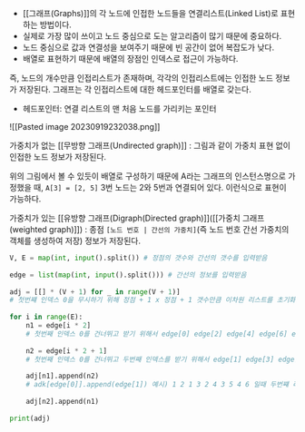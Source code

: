 - [[그래프(Graphs)]]의 각 노드에 인접한 노드들을 연결리스트(Linked List)로 표현하는 방법이다.
- 실제로 가장 많이 쓰이고 노드 중심으로 도는 알고리즘이 많기 때문에 중요하다.
- 노드 중심으로 값과 연결성을 보여주기 때문에 빈 공간이 없어 복잡도가 낮다.
- 배열로 표현하기 때문에 배열의 장점인 인덱스로 접근이 가능하다.


즉, 노드의 개수만큼 인접리스트가 존재하며, 각각의 인접리스트에는 인접한 노드 정보가 저장된다. 그래프는 각 인접리스트에 대한 헤드포인터를 배열로 갖는다.

- 헤드포인터: 연결 리스트의 맨 처음 노드를 가리키는 포인터


![[Pasted image 20230919232038.png]]

가중치가 없는 [[무방향 그래프(Undirected graph)]]
: 그림과 같이 가중치 표현 없이 인접한 노드 정보가 저장된다.

위의 그림에서 볼 수 있듯이 배열로 구성하기 때문에 A라는 그래프의 인스턴스명으로 가정했을 때, `A[3] = [2, 5]` 3번 노드는 2와 5번과 연결되어 있다. 이런식으로 표현이 가능하다.

가중치가 있는 [[유방향 그래프(Digraph(Directed graph)]]([[가중치 그래프(weighted graph)]])
: 종점 `[노드 번호 | 간선의 가중치]`(즉 노드 번호 간선 가중치의 객체를 생성하여 저장) 정보가 저장된다.



```python
V, E = map(int, input().split()) # 정점의 갯수와 간선의 갯수를 입력받음  
  
edge = list(map(int, input().split())) # 간선의 정보를 입력받음  
  
adj = [[] * (V + 1) for _ in range(V + 1)]
# 첫번쨰 인덱스 0을 무시하기 위해 정점 + 1 x 정점 + 1 갯수만큼 이차원 리스트를 초기화  
  
for i in range(E):  
    n1 = edge[i * 2] 
	# 첫번째 인덱스 0를 건너뛰고 받기 위해서 edge[0] edge[2] edge[4] edge[6] edge[8]
	
	n2 = edge[i * 2 + 1] 
	# 첫번째 인덱스 0를 건너뛰고 두번째 인덱스를 받기 위해서 edge[1] edge[3] edge[5] edge[7]
	
	adj[n1].append(n2) 
	# adk[edge[0]].append(edge[1]) 예시) 1 2 1 3 2 4 3 5 4 6 일때 두번쨰 리스트(1)에 2값을 넣음.  
    
    adj[n2].append(n1)  
  
print(adj)
```
